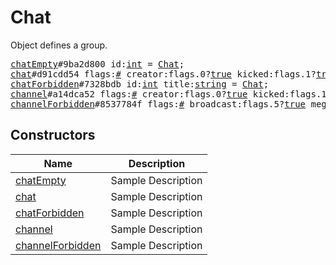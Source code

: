 # Chat

Object defines a group.

<pre>
<a href="../constructor/chatEmpty.md">chatEmpty</a>#9ba2d800 id:<a href="../type/int.md">int</a> = <a href="../type/Chat.md">Chat</a>;
<a href="../constructor/chat.md">chat</a>#d91cdd54 flags:<a href="../type/#.md">#</a> creator:flags.0?<a href="../type/true.md">true</a> kicked:flags.1?<a href="../type/true.md">true</a> left:flags.2?<a href="../type/true.md">true</a> admins_enabled:flags.3?<a href="../type/true.md">true</a> admin:flags.4?<a href="../type/true.md">true</a> deactivated:flags.5?<a href="../type/true.md">true</a> id:<a href="../type/int.md">int</a> title:<a href="../type/string.md">string</a> photo:<a href="../type/ChatPhoto.md">ChatPhoto</a> participants_count:<a href="../type/int.md">int</a> date:<a href="../type/int.md">int</a> version:<a href="../type/int.md">int</a> migrated_to:flags.6?<a href="../type/InputChannel.md">InputChannel</a> = <a href="../type/Chat.md">Chat</a>;
<a href="../constructor/chatForbidden.md">chatForbidden</a>#7328bdb id:<a href="../type/int.md">int</a> title:<a href="../type/string.md">string</a> = <a href="../type/Chat.md">Chat</a>;
<a href="../constructor/channel.md">channel</a>#a14dca52 flags:<a href="../type/#.md">#</a> creator:flags.0?<a href="../type/true.md">true</a> kicked:flags.1?<a href="../type/true.md">true</a> left:flags.2?<a href="../type/true.md">true</a> editor:flags.3?<a href="../type/true.md">true</a> moderator:flags.4?<a href="../type/true.md">true</a> broadcast:flags.5?<a href="../type/true.md">true</a> verified:flags.7?<a href="../type/true.md">true</a> megagroup:flags.8?<a href="../type/true.md">true</a> restricted:flags.9?<a href="../type/true.md">true</a> democracy:flags.10?<a href="../type/true.md">true</a> signatures:flags.11?<a href="../type/true.md">true</a> min:flags.12?<a href="../type/true.md">true</a> id:<a href="../type/int.md">int</a> access_hash:flags.13?<a href="../type/long.md">long</a> title:<a href="../type/string.md">string</a> username:flags.6?<a href="../type/string.md">string</a> photo:<a href="../type/ChatPhoto.md">ChatPhoto</a> date:<a href="../type/int.md">int</a> version:<a href="../type/int.md">int</a> restriction_reason:flags.9?<a href="../type/string.md">string</a> = <a href="../type/Chat.md">Chat</a>;
<a href="../constructor/channelForbidden.md">channelForbidden</a>#8537784f flags:<a href="../type/#.md">#</a> broadcast:flags.5?<a href="../type/true.md">true</a> megagroup:flags.8?<a href="../type/true.md">true</a> id:<a href="../type/int.md">int</a> access_hash:<a href="../type/long.md">long</a> title:<a href="../type/string.md">string</a> = <a href="../type/Chat.md">Chat</a>;
</pre>

## Constructors

| Name | Description |
|------|-------------|
| [chatEmpty](../constructor/chatEmpty.md) | Sample Description |
| [chat](../constructor/chat.md) | Sample Description |
| [chatForbidden](../constructor/chatForbidden.md) | Sample Description |
| [channel](../constructor/channel.md) | Sample Description |
| [channelForbidden](../constructor/channelForbidden.md) | Sample Description |

